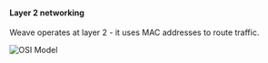 #### Layer 2 networking

Weave operates at layer 2 - it uses MAC addresses to route traffic.

![OSI Model](slides/images/osi-model.gif "OSI Model")